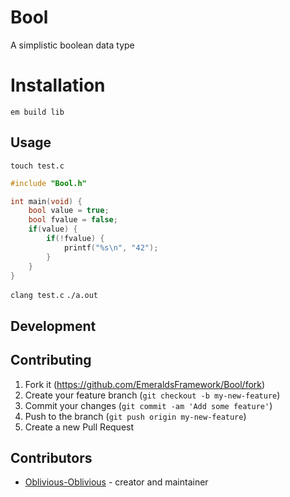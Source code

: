 # Bool

A simplistic boolean data type

# Installation

`em build lib`

## Usage

`touch test.c`

```c
#include "Bool.h"

int main(void) {
    bool value = true;
    bool fvalue = false;
    if(value) {
        if(!fvalue) {
            printf("%s\n", "42");
        }
    }
}
```

`clang test.c`
`./a.out`

## Development

## Contributing

1. Fork it (<https://github.com/EmeraldsFramework/Bool/fork>)
2. Create your feature branch (`git checkout -b my-new-feature`)
3. Commit your changes (`git commit -am 'Add some feature'`)
4. Push to the branch (`git push origin my-new-feature`)
5. Create a new Pull Request

## Contributors

- [Oblivious-Oblivious](https://github.com/Oblivious-Oblivious) - creator and maintainer
